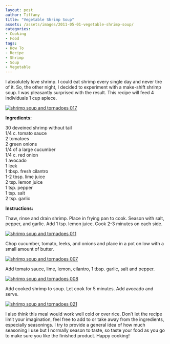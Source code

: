 ```yaml
---
layout: post
author: Tiffany
title: "Vegetable Shrimp Soup"
assets: /assets/images/2011-05-01-vegetable-shrimp-soup/
categories: 
- Cooking
- Food
tags: 
- How To
- Recipe
- Shrimp
- Soup
- Vegetable
---
```


I absolutely love shrimp. I could eat shrimp every single day and never tire of it. So, the other night, I decided to experiment with a make-shift shrimp soup. I was pleasantly surprised with the result. This recipe will feed 4 individuals 1 cup apiece.

[![](jekyll_uploads/2011/05/shrimp-soup-and-tornadoes-017-575x431.jpg "shrimp soup and tornadoes 017")](http://www.sweetpeonies.com/2011/05/vegetable-shrimp-soup/shrimp-soup-and-tornadoes-017/)

**Ingredients:**

30 deveined shrimp without tail  
1/4 c. tomato sauce  
2 tomatoes  
2 green onions  
1/4 of a large cucumber  
1/4 c. red onion  
1 avocado  
1 leek  
1 tbsp. fresh cilantro  
1-2 tbsp. lime juice  
2 tsp. lemon juice  
1 tsp. pepper  
1 tsp. salt  
2 tsp. garlic

**Instructions:**

Thaw, rinse and drain shrimp. Place in frying pan to cook. Season with salt, pepper, and garlic. Add 1 tsp. lemon juice. Cook 2-3 minutes on each side.

[![](jekyll_uploads/2011/05/shrimp-soup-and-tornadoes-011-575x431.jpg "shrimp soup and tornadoes 011")](http://www.sweetpeonies.com/2011/05/vegetable-shrimp-soup/shrimp-soup-and-tornadoes-011/)

Chop cucumber, tomato, leeks, and onions and place in a pot on low with a small amount of butter.

[![](jekyll_uploads/2011/05/shrimp-soup-and-tornadoes-007-575x431.jpg "shrimp soup and tornadoes 007")](http://www.sweetpeonies.com/2011/05/vegetable-shrimp-soup/shrimp-soup-and-tornadoes-007/)

Add tomato sauce, lime, lemon, cilantro, 1 tbsp. garlic, salt and pepper.

[![](jekyll_uploads/2011/05/shrimp-soup-and-tornadoes-008-575x431.jpg "shrimp soup and tornadoes 008")](http://www.sweetpeonies.com/2011/05/vegetable-shrimp-soup/shrimp-soup-and-tornadoes-008/)

Add cooked shrimp to soup. Let cook for 5 minutes. Add avocado and serve.

[![](jekyll_uploads/2011/05/shrimp-soup-and-tornadoes-021-575x461.jpg "shrimp soup and tornadoes 021")](http://www.sweetpeonies.com/2011/05/vegetable-shrimp-soup/shrimp-soup-and-tornadoes-021/)

I also think this meal would work well cold or over rice. Don’t let the recipe limit your imagination, feel free to add to or take away from the ingredients, especially seasonings. I try to provide a general idea of how much seasoning I use but I normally season to taste, so taste your food as you go to make sure you like the finished product. Happy cooking!